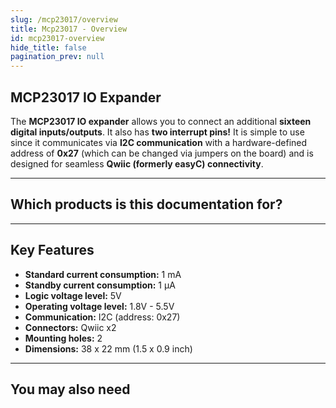 ```yaml
---
slug: /mcp23017/overview
title: Mcp23017 - Overview
id: mcp23017-overview
hide_title: false
pagination_prev: null
---
```


## MCP23017 IO Expander

The **MCP23017 IO expander** allows you to connect an additional **sixteen digital inputs/outputs**. It also has **two interrupt pins!** It is simple to use since it communicates via **I2C communication** with a hardware-defined address of **0x27** (which can be changed via jumpers on the board) and is designed for seamless **Qwiic (formerly easyC) connectivity**.

<CenteredImage src="/img/mcp23017/333007.jpg" alt="MCP23017 IO expander" caption="MCP23017 IO expander" />

---

## Which products is this documentation for?

<QuickLink 
  title="IO expander MCP23017 breakout" 
  description="333007"
  url="https://soldered.com/product/io-expander-mcp23017-breakout/"
  image="/img/mcp23017/333007.jpg" 
/>

---

## Key Features

- **Standard current consumption:** 1 mA
- **Standby current consumption:** 1 µA
- **Logic voltage level:** 5V
- **Operating voltage level:** 1.8V - 5.5V
- **Communication:** I2C (address: 0x27)
- **Connectors:** Qwiic x2
- **Mounting holes:** 2
- **Dimensions:** 38 x 22 mm (1.5 x 0.9 inch)

---

## You may also need

<QuickLink 
  title="Qwiic cable" 
  description="Qwiic (formerly easyC) compatible cables with connectors on both ends, available in various lengths."
  url="https://soldered.com/product/easyc-cable/"
  image="/img/333311.webp" 
/>